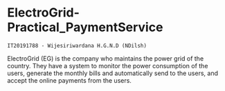 # ElectroGrid-Practical_PaymentService

`IT20191788 - Wijesiriwardana H.G.N.D (NDilsh)`

ElectroGrid (EG) is the company who maintains the power grid of the country. They have a system to 
monitor the power consumption of the users, generate the monthly bills and automatically send to the 
users, and accept the online payments from the users.
